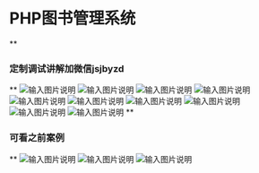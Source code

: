 # PHP图书管理系统

 **

### 定制调试讲解加微信jsjbyzd
** 
![输入图片说明](1.png)
![输入图片说明](2.png)
![输入图片说明](3.png)
![输入图片说明](4.png)
![输入图片说明](5.png)
![输入图片说明](6.png)
![输入图片说明](7.png)
![输入图片说明](8.png)
![输入图片说明](9.png)
![输入图片说明](10.png)
 **

### 可看之前案例

** 
![输入图片说明](%E5%BE%AE%E4%BF%A1%E5%9B%BE%E7%89%87_20240913123104.jpg)
![输入图片说明](%E5%BE%AE%E4%BF%A1%E5%9B%BE%E7%89%87_20240913123105.jpg)
![输入图片说明](%E5%BE%AE%E4%BF%A1%E5%9B%BE%E7%89%87_20240913123107.jpg)
